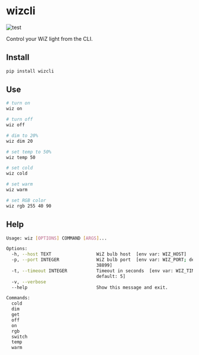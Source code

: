 # wizcli

![test](https://github.com/redraw/wizcli/actions/workflows/test.yml/badge.svg)

Control your WiZ light from the CLI.

## Install

```bash
pip install wizcli
```
## Use

```bash
# turn on
wiz on

# turn off
wiz off

# dim to 20%
wiz dim 20

# set temp to 50%
wiz temp 50

# set cold
wiz cold

# set warm
wiz warm

# set RGB color
wiz rgb 255 40 90
```

## Help
```bash
Usage: wiz [OPTIONS] COMMAND [ARGS]...

Options:
  -h, --host TEXT                 WiZ bulb host  [env var: WIZ_HOST]
  -p, --port INTEGER              WiZ bulb port  [env var: WIZ_PORT; default:
                                  38899]
  -t, --timeout INTEGER           Timeout in seconds  [env var: WIZ_TIMEOUT;
                                  default: 5]
  -v, --verbose
  --help                          Show this message and exit.

Commands:
  cold
  dim
  get
  off
  on
  rgb
  switch
  temp
  warm

```
